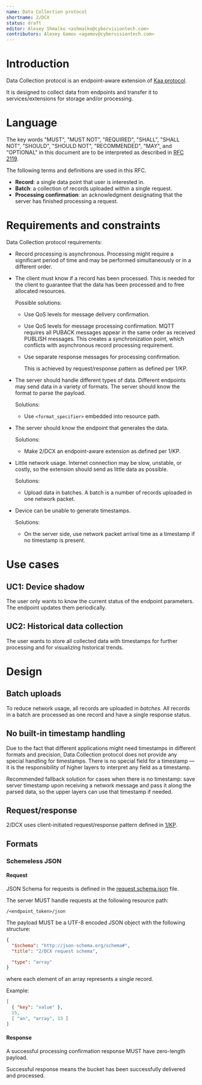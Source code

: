 ```yaml
---
name: Data Collection protocol
shortname: 2/DCX
status: draft
editor: Alexey Shmalko <ashmalko@cybervisiontech.com>
contributors: Alexey Gamov <agamov@cybervisiontech.com>
---
```


<!-- toc -->

# Introduction
Data Collection protocol is an endpoint-aware extension of [Kaa protocol](/0001-kaa-protocol/README.md).

It is designed to collect data from endpoints and transfer it to services/extensions for storage and/or processing.

# Language
The key words "MUST", "MUST NOT", "REQUIRED", "SHALL", "SHALL NOT", "SHOULD", "SHOULD NOT", "RECOMMENDED", "MAY", and "OPTIONAL" in this document are to be interpreted as described in [RFC 2119](https://tools.ietf.org/html/rfc2119).

The following terms and definitions are used in this RFC.

- **Record**: a single data point that user is interested in.
- **Batch**: a collection of records uploaded within a single request.
- **Processing confirmation**: an acknowledgment designating that the server has finished processing a request.

# Requirements and constraints
Data Collection protocol requirements:

- Record processing is asynchronous.
Processing might require a significant period of time and may be performed simultaneously or in a different order.

- The client must know if a record has been processed.
This is needed for the client to guarantee that the data has been processed and to free allocated resources.

  Possible solutions:
  - Use QoS levels for message delivery confirmation.
  - Use QoS levels for message processing confirmation.
    MQTT requires all PUBACK messages appear in the same order as received PUBLISH messages.
    This creates a synchronization point, which conflicts with asynchronous record processing requirement.
  - Use separate response messages for processing confirmation.

    This is achieved by request/response pattern as defined per 1/KP.

- The server should handle different types of data.
  Different endpoints may send data in a variety of formats. The server should know the format to parse the payload.

  Solutions:
  - Use `<format_specifier>` embedded into resource path.

- The server should know the endpoint that generates the data.

  Solutions:
  - Make 2/DCX an endpoint-aware extension as defined per 1/KP.

- Little network usage.
  Internet connection may be slow, unstable, or costly, so the extension should send as little data as possible.

  Solutions:
  - Upload data in batches.
    A batch is a number of records uploaded in one network packet.

- Device can be unable to generate timestamps.

  Solutions:
  - On the server side, use network packet arrival time as a timestamp if no timestamp is present.

# Use cases
## UC1: Device shadow
The user only wants to know the current status of the endpoint parameters.
The endpoint updates them periodically.

## UC2: Historical data collection
The user wants to store all collected data with timestamps for further processing and for visualizing historical trends.

# Design
## Batch uploads
To reduce network usage, all records are uploaded in *batches*.
All records in a batch are processed as one record and have a single response status.

## No built-in timestamp handling
Due to the fact that different applications might need timestamps in different formats and precision, Data Collection protocol does not provide any special handling for timestamps.
There is no special field for a timestamp — it is the responsibility of higher layers to interpret any field as a timestamp.

Recommended fallback solution for cases when there is no timestamp: save server timestamp upon receiving a network message and pass it along the parsed data, so the upper layers can use that timestamp if needed.

## Request/response
2/DCX uses client-initiated request/response pattern defined in [1/KP](/0001-kaa-protocol/#requestresponse-pattern).

## Formats
### Schemeless JSON
#### Request
JSON Schema for requests is defined in the [request.schema.json](./request.schema.json) file.

The server MUST handle requests at the following resource path:
```
/<endpoint_token>/json
```

The payload MUST be a UTF-8 encoded JSON object with the following structure:

```json
{
  "$schema": "http://json-schema.org/schema#",
  "title": "2/DCX request schema",

  "type": "array"
}
```
where each element of an array represents a single record.

Example:
```json
[
  { "key": "value" },
  15,
  [ "an", "array", 13 ]
]
```

#### Response
A successful processing confirmation response MUST have zero-length payload.

Successful response means the bucket has been successfully delivered and processed.
